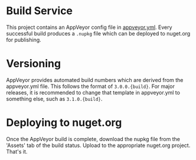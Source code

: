 # Build Service
This project contains an AppVeyor config file in [appveyor.yml](appveyor.yml). Every successful build produces a `.nupkg` file which can be deployed to nuget.org for publishing.

# Versioning
AppVeyor provides automated build numbers which are derived from the appveyor.yml file. This follows the format of `3.0.0.{build}`. For major releases, it is recommended to change that template in appveyor.yml to something else, such as `3.1.0.{build}`.

# Deploying to nuget.org
Once the AppVeyor build is complete, download the nupkg file from the 'Assets' tab of the build status. Upload to the appropriate nuget.org project. That's it.

